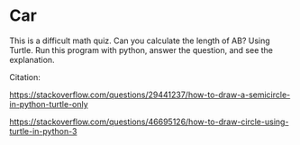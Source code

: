 # Car
This is a difficult math quiz. Can you calculate the length of AB?
Using Turtle. Run this program with python, answer the question, and see the explanation.


Citation:

https://stackoverflow.com/questions/29441237/how-to-draw-a-semicircle-in-python-turtle-only

https://stackoverflow.com/questions/46695126/how-to-draw-circle-using-turtle-in-python-3
